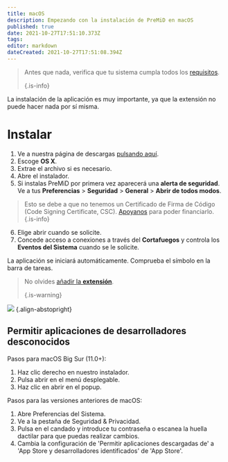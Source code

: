 ```yaml
---
title: macOS
description: Empezando con la instalación de PreMiD en macOS
published: true
date: 2021-10-27T17:51:10.373Z
tags: 
editor: markdown
dateCreated: 2021-10-27T17:51:08.394Z
---
```


> Antes que nada, verifica que tu sistema cumpla todos los [requisitos](/install/requirements). 
> 
> {.is-info}

La instalación de la aplicación es muy importante, ya que la extensión no puede hacer nada por sí misma.

# Instalar
1. Ve a nuestra página de descargas [pulsando aquí](https://premid.app/downloads).
2. Escoge **OS X**.
3. Extrae el archivo si es necesario.
4. Abre el instalador.
5. Si instalas PreMiD por primera vez aparecerá una **alerta de seguridad**. Ve a tus **Preferencias** > **Seguridad** > **General** > **Abrir de todos modos**.
> Esto se debe a que no tenemos un Certificado de Firma de Código (Code Signing Certificate, CSC). [Apoyanos](https://www.patreon.com/Timeraa) para poder financiarlo.{.is-info}
6. Elige abrir cuando se solicite.
7. Concede acceso a conexiones a través del **Cortafuegos** y controla los **Eventos del Sistema** cuando se le solicite.

La aplicación se iniciará automáticamente. Comprueba el símbolo en la barra de tareas.

> No olvides [añadir la **extensión**](/install). 
> 
> {.is-warning}

![](https://img.icons8.com/color/2x/mac-logo.png) {.align-abstopright}

## Permitir aplicaciones de desarrolladores desconocidos
Pasos para macOS Big Sur (11.0+):
1. Haz clic derecho en nuestro instalador.
2. Pulsa abrir en el menú desplegable.
3. Haz clic en abrir en el popup.

Pasos para las versiones anteriores de macOS:
1. Abre Preferencias del Sistema.
2. Ve a la pestaña de Seguridad & Privacidad.
3. Pulsa en el candado y introduce tu contraseña o escanea la huella dactilar para que puedas realizar cambios.
4. Cambia la configuración de 'Permitir aplicaciones descargadas de' a 'App Store y desarrolladores identificados' de 'App Store'.